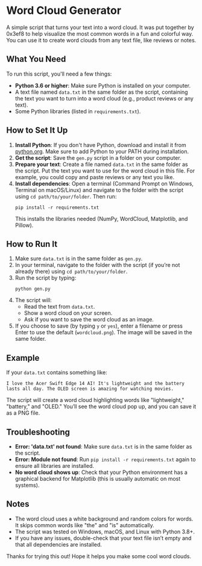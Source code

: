 # Word Cloud Generator

A simple script that turns your text into a word cloud. It was put together by 0x3ef8 to help visualize the most common words in a fun and colorful way. You can use it to create word clouds from any text file, like reviews or notes.

## What You Need

To run this script, you'll need a few things:
- **Python 3.6 or higher**: Make sure Python is installed on your computer.
- A text file named `data.txt` in the same folder as the script, containing the text you want to turn into a word cloud (e.g., product reviews or any text).
- Some Python libraries (listed in `requirements.txt`).

## How to Set It Up

1. **Install Python**: If you don't have Python, download and install it from [python.org](https://www.python.org/downloads/). Make sure to add Python to your PATH during installation.
2. **Get the script**: Save the `gen.py` script in a folder on your computer.
3. **Prepare your text**: Create a file named `data.txt` in the same folder as the script. Put the text you want to use for the word cloud in this file. For example, you could copy and paste reviews or any text you like.
4. **Install dependencies**: Open a terminal (Command Prompt on Windows, Terminal on macOS/Linux) and navigate to the folder with the script using `cd path/to/your/folder`. Then run:
   ```
   pip install -r requirements.txt
   ```
   This installs the libraries needed (NumPy, WordCloud, Matplotlib, and Pillow).

## How to Run It

1. Make sure `data.txt` is in the same folder as `gen.py`.
2. In your terminal, navigate to the folder with the script (if you’re not already there) using `cd path/to/your/folder`.
3. Run the script by typing:
   ```
   python gen.py
   ```
4. The script will:
   - Read the text from `data.txt`.
   - Show a word cloud on your screen.
   - Ask if you want to save the word cloud as an image.
5. If you choose to save (by typing `y` or `yes`), enter a filename or press Enter to use the default (`wordcloud.png`). The image will be saved in the same folder.

## Example

If your `data.txt` contains something like:
```
I love the Acer Swift Edge 14 AI! It's lightweight and the battery lasts all day. The OLED screen is amazing for watching movies.
```
The script will create a word cloud highlighting words like "lightweight," "battery," and "OLED." You’ll see the word cloud pop up, and you can save it as a PNG file.

## Troubleshooting

- **Error: 'data.txt' not found**: Make sure `data.txt` is in the same folder as the script.
- **Error: Module not found**: Run `pip install -r requirements.txt` again to ensure all libraries are installed.
- **No word cloud shows up**: Check that your Python environment has a graphical backend for Matplotlib (this is usually automatic on most systems).

## Notes

- The word cloud uses a white background and random colors for words. It skips common words like "the" and "is" automatically.
- The script was tested on Windows, macOS, and Linux with Python 3.8+.
- If you have any issues, double-check that your text file isn’t empty and that all dependencies are installed.

Thanks for trying this out! Hope it helps you make some cool word clouds.